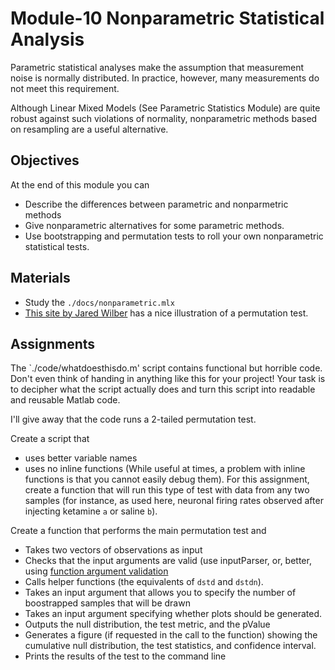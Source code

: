 # Module-10 Nonparametric Statistical Analysis

Parametric statistical analyses make the assumption that measurement noise is normally distributed. 
In practice, however, many measurements do not meet this requirement. 

Although Linear Mixed Models (See Parametric Statistics Module) are quite robust against such violations of normality, 
nonparametric methods based on resampling are a useful alternative. 

## Objectives 
At the end of this module you can
 - Describe the differences between parametric and nonparmetric methods
 - Give nonparametric alternatives for some parametric methods.
 - Use bootstrapping and permutation tests to roll your own nonparametric statistical tests.

## Materials

- Study the `./docs/nonparametric.mlx`
- [This site by Jared Wilber](https://www.jwilber.me/permutationtest/) has a nice illustration of a permutation test.

## Assignments

The `./code/whatdoesthisdo.m' script contains functional but horrible code. Don't even think of handing in anything like this for your project! Your task is to decipher what the script actually does and turn this script into readable and reusable Matlab code.

I'll give away that the code runs a 2-tailed permutation test. 

Create a script that 
- uses better variable names
- uses no inline functions (While useful at times, a problem with inline functions is that you cannot easily debug them).
For this assignment, create a function that will run this type of test with data from any two samples (for instance, as used here, neuronal firing rates observed after injecting ketamine `a` or saline `b`). 

Create a function that performs the main permutation test and
- Takes two vectors of observations as input
- Checks that the input arguments are valid (use inputParser, or, better, using [function argument validation](https://www.mathworks.com/help/matlab/matlab_prog/function-argument-validation-1.html)
- Calls helper functions (the equivalents of `dstd` and `dstdn`). 
- Takes an input argument that allows you to specify the number of boostrapped samples that will be drawn
- Takes an input argument specifying whether plots should be generated.
- Outputs the null distribution, the test metric, and the pValue
- Generates a figure (if requested in the call to the function) showing the cumulative null distribution, the test statistics, and confidence interval.
- Prints the results of the test to the command line
